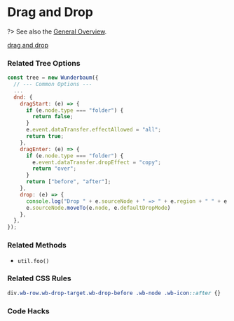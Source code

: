 # Drag and Drop

?> See also the [General Overview](/tutorial/overview.md).

[drag and drop](https://developer.mozilla.org/en-US/docs/Web/API/HTML_Drag_and_Drop_API)

### Related Tree Options

```js
const tree = new Wunderbaum({
  // --- Common Options ---
  ...
  dnd: {
    dragStart: (e) => {
      if (e.node.type === "folder") {
        return false;
      }
      e.event.dataTransfer.effectAllowed = "all";
      return true;
    },
    dragEnter: (e) => {
      if (e.node.type === "folder") {
        e.event.dataTransfer.dropEffect = "copy";
        return "over";
      }
      return ["before", "after"];
    },
    drop: (e) => {
      console.log("Drop " + e.sourceNode + " => " + e.region + " " + e.node, e);
      e.sourceNode.moveTo(e.node, e.defaultDropMode)
    },
  },
});
```

### Related Methods

- `util.foo()`

### Related CSS Rules

```css
div.wb-row.wb-drop-target.wb-drop-before .wb-node .wb-icon::after {}
```

### Code Hacks

```js
```

